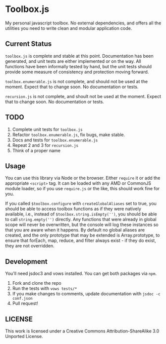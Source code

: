 Toolbox.js
====================

My personal javascript toolbox. No external dependencies, and offers all the utilities you need to write clean and modular application code. 

## Current Status

`toolbox.js` is complete and stable at this point. Documentation has been generated, and unit tests are either implemented or on the way. All functions have been informally tested by hand, but the unit tests should provide some measure of consistency and protection moving forward.

`toolbox.enumerable.js` is not complete, and should not be used at the moment. Expect that to change soon. No documentation or tests.

`recursion.js` is not complete, and shoult not be used at the moment. Expect that to change soon. No documentation or tests.

## TODO

1. Complete unit tests for `toolbox.js`
2. Refactor `toolbox.enumerable.js`, fix bugs, make stable.
3. Docs and tests for `toolbox.enumerable.js`
4. Repeat 2 and 3 for `recursion.js`
5. Think of a proper name

## Usage

You can use this library via Node or the browser. Either `require` it or add the appropriate `<script>` tag. 
It can be loaded with any AMD or CommonJS module loader, so if you use `require.js` or the like, this should work
fine for you.

If you called `$toolbox.configure` with `createGlobalAliases` set to true, you should be able to access toolbox functions
as if they were natively available, i.e., instead of `$toolbox.string.isEmpty('')`, you should be able to call `string.empty('')`
directly. Any functions that were already in global scope will never be overwritten, but the console will log these instances so
that you are aware when it happens. By default no global aliases are created, and the only prototype that may be extended is Array.prototype,
to ensure that forEach, map, reduce, and filter always exist - if they do exist, they are not overridden.

## Development

You'll need jsdoc3 and vows installed. You can get both packages via `npm`.

1. Fork and clone the repo
2. Run the tests with `vows tests/*`
3. If you make changes to comments, update documentation with `jsdoc -c conf.json`
4. Pull request!

## LICENSE
This work is licensed under a Creative Commons Attribution-ShareAlike 3.0 Unported License.